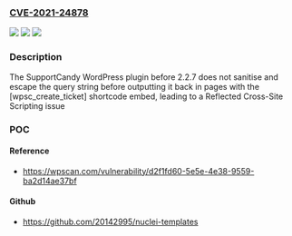 ### [CVE-2021-24878](https://cve.mitre.org/cgi-bin/cvename.cgi?name=CVE-2021-24878)
![](https://img.shields.io/static/v1?label=Product&message=SupportCandy%20%E2%80%93%20Helpdesk%20%26%20Support%20Ticket%20System&color=blue)
![](https://img.shields.io/static/v1?label=Version&message=2.2.7%20&color=brightgreen)
![](https://img.shields.io/static/v1?label=Vulnerability&message=CWE-79%20Cross-site%20Scripting%20(XSS)&color=brightgreen)

### Description

The SupportCandy WordPress plugin before 2.2.7 does not sanitise and escape the query string before outputting it back in pages with the [wpsc_create_ticket] shortcode embed, leading to a Reflected Cross-Site Scripting issue

### POC

#### Reference
- https://wpscan.com/vulnerability/d2f1fd60-5e5e-4e38-9559-ba2d14ae37bf

#### Github
- https://github.com/20142995/nuclei-templates


